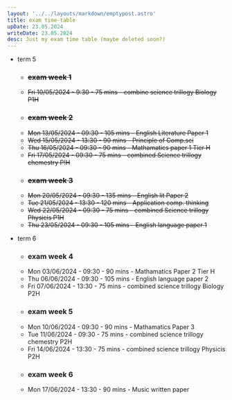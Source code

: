 ```yaml
---
layout: '../../layouts/markdown/emptypost.astro'
title: exam time-table 
upDate: 23.05.2024
writeDate: 23.05.2024
desc: Just my exam time table (maybe deleted soon?)
---
```

* term 5
    - ### ~~exam week 1~~
    - ~~Fri 10/05/2024 - 9:30 - 75 mins - combine science trillogy Biology P1H~~
    - ### ~~exam week 2~~
    - ~~Mon 13/05/2024 - 09:30 - 105 mins - English Literature Paper 1~~
    - ~~Wed 15/05/2024 - 13:30 - 90 mins - Principle of Comp.sci~~
    - ~~Thu 16/05/2024 - 09:30 - 90 mins - Mathamatics paper 1 Tier H~~
    - ~~Fri 17/05/2024 - 09:30 - 75 mins - combined Science trillogy chemestry P!H~~
    - ### ~~exam week 3~~
    - ~~Mon 20/05/2024 - 09:30 - 135 mins - English lit Paper 2~~
    - ~~Tue 21/05/2024 - 13:30 - 120 mins - Application comp. thinking~~
    - ~~Wed 22/05/2024 - 09:30 - 75 mins - combined Science trillogy Physicis P1H~~
    - ~~Thu 23/05/2024 - 09:30 - 105 mins - English language paper 1~~

* term 6
    - ### exam week 4
    - Mon 03/06/2024 - 09:30 - 90 mins - Mathamatics Paper 2 Tier H
    - Thu 06/06/2024 - 09:30 - 105 mins - English language paper 2
    - Fri 07/06/2024 - 13:30 - 75 mins - combined science trillogy Biology P2H
    - ### exam week 5
    - Mon 10/06/2024 - 09:30 - 90 mins - Mathamatics Paper 3
    - Tue 11/06/2024 - 09:30 - 75 mins - combined science trillogy chemestry P2H
    - Fri 14/06/2024 - 13:30 - 75 mins - combined science trillogy Physicis P2H
    - ### exam week 6
    - Mon 17/06/2024 - 13:30 - 90 mins - Music written paper